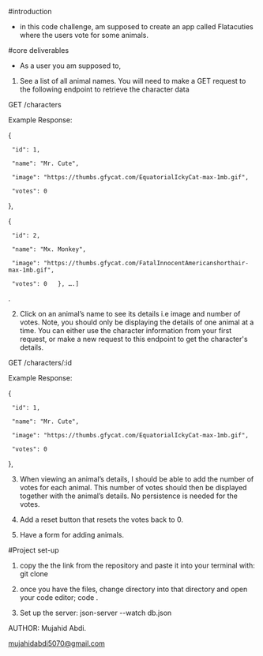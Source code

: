 #introduction
* in this code challenge, am supposed to create an app called Flatacuties where the users vote for some animals.



#core deliverables
* As a user you am supposed to,
 
 1. See a list of all animal names. You will need to make a GET request to the following endpoint to retrieve the character data
 

 GET /characters

 Example Response:

   {

     "id": 1,

     "name": "Mr. Cute",

     "image": "https://thumbs.gfycat.com/EquatorialIckyCat-max-1mb.gif",

     "votes": 0

   },

   {

     "id": 2,

     "name": "Mx. Monkey",

     "image": "https://thumbs.gfycat.com/FatalInnocentAmericanshorthair-max-1mb.gif",

     "votes": 0   }, ….]

.   

2. Click on an animal’s name to see its details i.e image and number of votes. Note, you should only be displaying the details of one animal at a time. You can either use the character information from your first request, or make a new request to this endpoint to get the character's details.

 

GET /characters/:id

Example Response: 

{

     "id": 1,

     "name": "Mr. Cute",

     "image": "https://thumbs.gfycat.com/EquatorialIckyCat-max-1mb.gif",

     "votes": 0

   },

3.  When viewing an animal’s details, I should be able to add the number of votes for each animal. This number of votes should then be displayed together with the animal’s details. No persistence is needed for the votes.

4. Add a reset button that resets the votes back to 0.

5. Have a form for adding animals.



  #Project set-up

  1. copy the the link from the repository and paste it into your terminal with:  git clone <url>

  2. once you have the files, change directory into that directory and open your code editor; code .

  3. Set up the server: json-server --watch db.json

  


  AUTHOR: Mujahid Abdi.

  mujahidabdi5070@gmail.com


